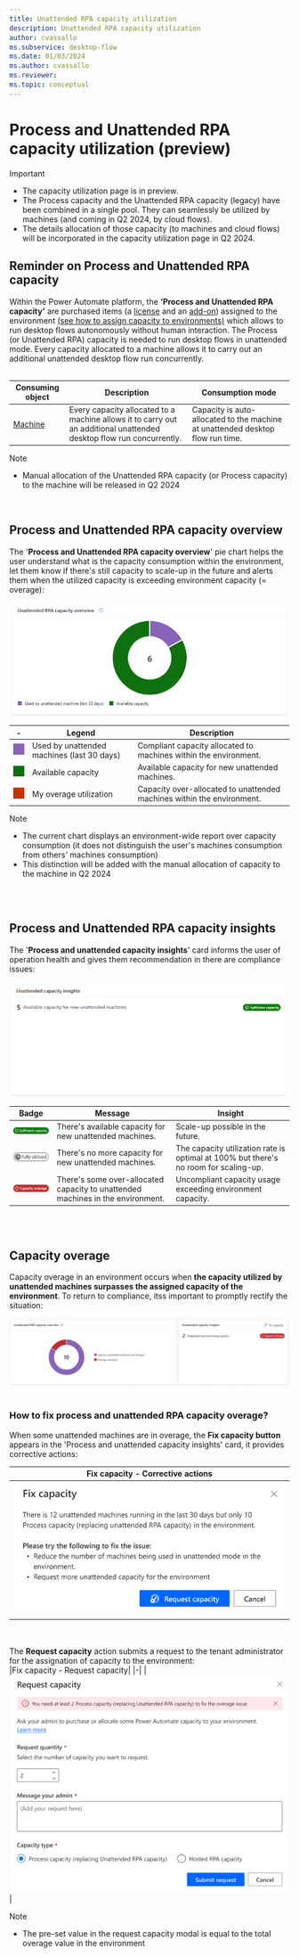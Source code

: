 ```yaml
---
title: Unattended RPA capacity utilization 
description: Unattended RPA capacity utilization 
author: cvassallo
ms.subservice: desktop-flow
ms.date: 01/03/2024
ms.author: cvassallo
ms.reviewer: 
ms.topic: conceptual
---
```


# Process and Unattended RPA capacity utilization (preview)

> [!IMPORTANT]
> - The capacity utilization page is in preview.
> - The Process capacity and the Unattended RPA capacity (legacy) have been combined in a single pool. They can seamlessly be utilized by machines (and coming in Q2 2024, by cloud flows).
> - The details allocation of those capacity (to machines and cloud flows) will be incorporated in the capacity utilization page in Q2 2024.


## Reminder on Process and Unattended RPA capacity 

Within the Power Automate platform, the **‘Process and Unattended RPA capacity'** are purchased items (a [license](https://go.microsoft.com/fwlink/?linkid=2258915) and an [add-on](https://go.microsoft.com/fwlink/?linkid=2258824)) assigned to the environment [(see how to assign capacity to environments)](https://go.microsoft.com/fwlink/?linkid=2258569) which allows to run desktop flows autonomously without human interaction. The Process (or Unattended RPA) capacity is needed to run desktop flows in unattended mode. Every capacity allocated to a machine allows it to carry out an additional unattended desktop flow run concurrently.
<br/><br/>

|Consuming object|Description|Consumption mode|
|----|--------------------|----|
|[Machine](manage-machines.md)|Every capacity allocated to a machine allows it to carry out an additional unattended desktop flow run concurrently.|Capacity is auto-allocated to the machine at unattended desktop flow run time.|

> [!NOTE]
> - Manual allocation of the Unattended RPA capacity (or Process capacity) to the machine will be released in Q2 2024

<br/>


## Process and Unattended RPA capacity overview

The '**Process and Unattended RPA capacity overview**' pie chart helps the user understand what is the capacity consumption within the environment, let them know if there's still capacity to scale-up in the future and alerts them when the utilized capacity is exceeding environment capacity (= overage): 

![Process capacity overview](media/capacity-utilization/unattended-capacity-overview.png)

|-|Legend|Description|
|----|--------------------|----|
|![Legend color - Used by unattended machines (last 30 days)](media/capacity-utilization/legend-used-by-unattended-machines.png)|Used by unattended machines (last 30 days)|Compliant capacity allocated to machines within the environment.|
|![Legend color - Available capacity](media/capacity-utilization/legend-available-capacity.png)|Available capacity|Available capacity for new unattended machines.|
|![Legend color - Overage utilization](media/capacity-utilization/legend-my-overage-utilization.png)|My overage utilization|Capacity over-allocated to unattended machines within the environment.|


> [!NOTE]
> - The current chart displays an environment-wide report over capacity consumption (it does not distinguish the user's machines consumption from others' machines consumption)
> - This distinction will be added with the manual allocation of capacity to the machine in Q2 2024

<br/><br/>

## Process and Unattended RPA capacity insights 

The '**Process and unattended capacity insights**' card informs the user of operation health and gives them recommendation in there are compliance issues:

![Unattended capacity insight](media/capacity-utilization/unattended-capacity-insight.png)

|Badge|Message|Insight|
|----|--------------------|----|
|![Badge - Sufficient capacity](media/capacity-utilization/badge-sufficient-capacity.png)|There's available capacity for new unattended machines.|Scale-up possible in the future.|
|![Badge - Fully utilized](media/capacity-utilization/badge-fully-utilized.png)|There's no more capacity for new unattended machines.|The capacity utilization rate is optimal at 100% but there's no room for scaling-up.|
|![Badge - Capacity overage](media/capacity-utilization/badge-capacity-overage.png)|There's some over-allocated capacity to unattended machines in the environment.|Uncompliant capacity usage exceeding environment capacity.|



<br/><br/>

## Capacity overage

Capacity overage in an environment occurs when **the capacity utilized by unattended machines surpasses the assigned capacity of the environment**. To return to compliance, itss important to promptly rectify the situation:

![Process overage](media/capacity-utilization/overage-unattended.png)
<br><br>

### How to fix process and unattended RPA capacity overage?
When some unattended machines are in overage, the **Fix capacity button** appears in the 'Process and unattended capacity insights' card, it provides corrective actions: 

|Fix capacity - Corrective actions|
|-|
|![Process fix capacity](media/capacity-utilization/unattended-fix-capacity.png)|

<br><br>
The **Request capacity** action submits a request to the tenant administrator for the assignation of capacity to the environment:
<br>
|Fix capacity - Request capacity|
|-|
|![Process request capacity](media/capacity-utilization/unattended-capacity-request.png)|

> [!NOTE]
> - The pre-set value in the request capacity modal is equal to the total overage value in the environment 

<br><br>

